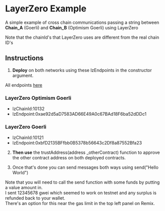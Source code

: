 # LayerZero Example
 
A simple example of cross chain communications passing a string between **Chain_A** (Goerli) and **Chain_B** (Optimism Goerli) using LayerZero

Note that the chainId's that LayerZero uses are different from the real chain ID's

## Instructions

1. **Deploy** on both networks using these lzEndpoints in the constructor argument.

All endpoints [here](https://layerzero.gitbook.io/docs/technical-reference/testnet/testnet-addresses)

### LayerZero Optimism Goerli
- lzChainId:10132
- lzEndpoint:0xae92d5aD7583AD66E49A0c67BAd18F6ba52dDDc1

### LayerZero Goerli
- lzChainId:10121
- lzEndpoint:0xbfD2135BFfbb0B5378b56643c2Df8a87552Bfa23

2. **Then use** the trustAddress(address _otherContract) function to approve the other contract address on both deployed contracts.

3. Once that's done you can send messages both ways using send("Hello World")

Note that you will need to call the send function with some funds by putting a value amount in.  
I sent 12345678 gwei which seemed to work on testnet and any surplus is refunded back to your wallet.  
There's an option for this near the gas limit in the top left panel on Remix.
